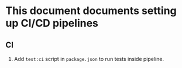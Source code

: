 # This document documents setting up CI/CD pipelines

## CI

1. Add `test:ci` script in `package.json` to run tests inside pipeline.

